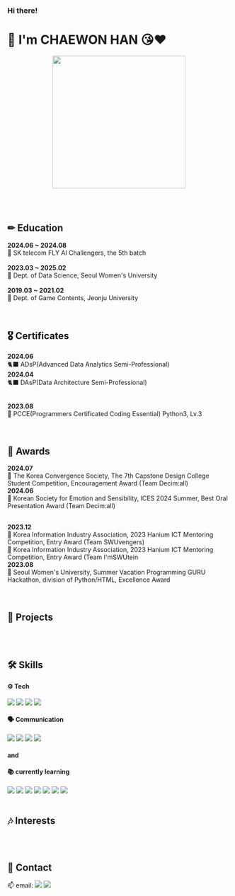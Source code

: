 ### Hi there!
# 🧸 I'm CHAEWON HAN 😘❤
<p align="center">
  <img src="https://github.com/ChaenyH/ChaenyH/assets/140527469/c6cb78cf-aa3e-4c29-b05a-061b388404dd" width="300">
</p>
<br>
<br>

## ✏ Education
**2024.06 ~ 2024.08** <br>
🪽 SK telecom FLY AI Challengers, the 5th batch <br>
<br>
**2023.03 ~ 2025.02** <br>
🏫 Dept. of Data Science, Seoul Women's University <br>
<br>
**2019.03 ~ 2021.02** <br>
🏫 Dept. of Game Contents, Jeonju University <br>
<br>
<br>

## 🎖 Certificates
**2024.06** <br>
🐈‍⬛ ADsP(Advanced Data Analytics Semi-Professional) <br>
**2024.04** <br>
🐈‍⬛ DAsP(Data Architecture Semi-Professional) <br>
<br>

**2023.08** <br>
🐣 PCCE(Programmers Certificated Coding Essential) Python3, Lv.3 <br>
<br>
<br>

## 🎉 Awards
**2024.07** <br>
🥉 The Korea Convergence Society, The 7th Capstone Design College Student Competition, Encouragement Award (Team Decim:all) <br>
**2024.06** <br>
🥈 Korean Society for Emotion and Sensibility, ICES 2024 Summer, Best Oral Presentation Award (Team Decim:all) <br>
<br>

**2023.12** <br>
🥉 Korea Information Industry Association, 2023 Hanium ICT Mentoring Competition, Entry Award (Team SWUvengers) <br>
🥉 Korea Information Industry Association, 2023 Hanium ICT Mentoring Competition, Entry Award (Team I'mSWUtein <br>
**2023.08** <br>
🥇 Seoul Women's University, Summer Vacation Programming GURU Hackathon, division of Python/HTML, Excellence Award <br>
<br>
<br>

## 🚀 Projects
<br>
<br>

## 🛠 Skills
#### ⚙️ Tech
<img src="https://img.shields.io/badge/Python-14354C?style=for-the-badge&logo=python&logoColor=white"> <img src="https://img.shields.io/badge/Java-ED8B00?style=for-the-badge&logo=eclipseide&logoColor=white">  <img src="https://img.shields.io/badge/HTML5-E34F26?style=for-the-badge&logo=html5&logoColor=white"> <img src="https://img.shields.io/badge/JavaScript-F7DF1E?style=for-the-badge&logo=javascript&logoColor=white"> <br>
#### 🗣️ Communication
<img src="https://img.shields.io/badge/Notion-000000?style=for-the-badge&logo=notion&logoColor=white"> <img src="https://img.shields.io/badge/Slack-4A154B?style=for-the-badge&logo=slack&logoColor=white"> <img src="https://img.shields.io/badge/Discord-7289DA?style=for-the-badge&logo=discord&logoColor=white"> <img src="https://img.shields.io/badge/KakaoTalk-FFCD00?style=for-the-badge&logo=kakaotalk&logoColor=white"> <br>
#### and <br>
#### 📚 currently learning
<img src="https://img.shields.io/badge/TensorFlow-FF6F00?style=for-the-badge&logo=tensorflow&logoColor=white"> <img src="https://img.shields.io/badge/GitHub-100000?style=for-the-badge&logo=github&logoColor=white"> <img src="https://img.shields.io/badge/Kaggle-20BEFF?style=for-the-badge&logo=Kaggle&logoColor=white"> <img src="https://img.shields.io/badge/docker-%230db7ed.svg?style=for-the-badge&logo=docker&logoColor=white"> <img src="https://img.shields.io/badge/kubernetes-%23326ce5.svg?style=for-the-badge&logo=kubernetes&logoColor=white"> <img src="https://img.shields.io/badge/Flask-000000?style=for-the-badge&logo=flask&logoColor=white"> <img src="https://img.shields.io/badge/Flutter-02569B?style=for-the-badge&logo=flutter&logoColor=white">
<br>
<br>

## 🎶 Interests
<br>
<br>

## 💬 Contact
📫 email: <a href="mailto:hxchaeny@gmail.com"><img src="https://img.shields.io/badge/Gmail-D14836?style=for-the-badge&logo=gmail&logoColor=white"></a> <a href="mailto:hxchaeny@swu.ac.kr"><img src="https://img.shields.io/badge/SWU-ff6412?style=for-the-badge&logo=gmail&logoColor=white"></a>
<br>
<br>

